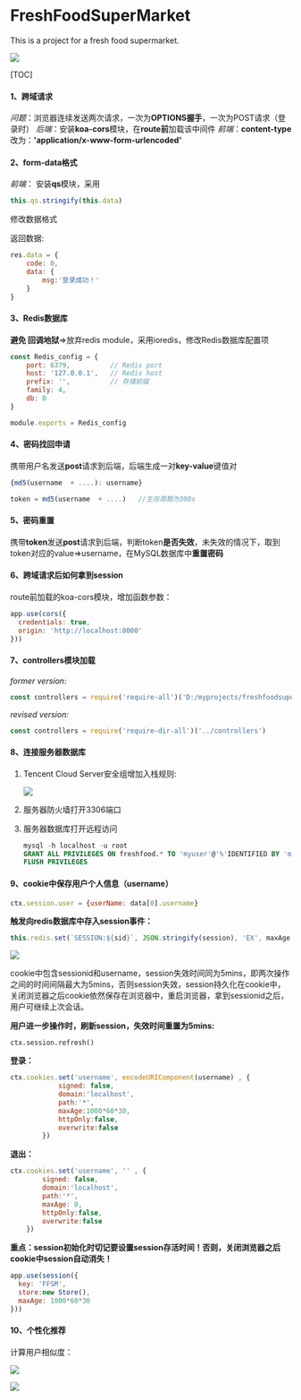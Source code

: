 # FreshFoodSuperMarket
This is a project for a fresh food supermarket.

![](https://github.com/TDYe123/FreshFoodSupermarket/blob/master/githubImages/title.png)

[TOC]

#### 1、跨域请求
_问题_：浏览器连续发送两次请求，一次为**OPTIONS握手**，一次为POST请求（登录时）
_后端_：安装**koa-cors**模块，在**route前**加载该中间件
_前端_：**content-type**改为：**'application/x-www-form-urlencoded'**

#### 2、form-data格式
_前端_： 安装**qs**模块，采用

```javascript
this.qs.stringify(this.data)
```

修改数据格式

返回数据: 

```javascript
res.data = {
	code: 0,
	data: {
		msg:'登录成功！'
	}
}
```

#### 3、Redis数据库
**避免 回调地狱**=>放弃redis module，采用ioredis，修改Redis数据库配置项

```javascript
const Redis_config = {
    port: 6379,          // Redis port
    host: '127.0.0.1',   // Redis host
    prefix: '', 		 // 存储前缀
    family: 4,
    db: 0
}

module.exports = Redis_config
```

#### 4、密码找回申请
携带用户名发送**post**请求到后端，后端生成一对**key-value**键值对

```javascript
{md5(username  + ....): username}
```

```javascript
token = md5(username  + ....)	//生存周期为300s
```

#### 5、密码重置
携带**token**发送**post**请求到后端，判断token**是否失效**，未失效的情况下，取到token对应的value=>username，在MySQL数据库中**重置密码**

#### 6、跨域请求后如何拿到session

route前加载的koa-cors模块，增加函数参数：

```javascript
app.use(cors({
  credentials: true,
  origin: 'http://localhost:8000'
}))
```

#### 7、controllers模块加载

*former version:*

```javascript
const controllers = require('require-all')('D:/myprojects/freshfoodsupermarket/server/controllers')
```

*revised version:*

```javascript
const controllers = require('require-dir-all')('../controllers')
```

#### 8、连接服务器数据库

1. Tencent Cloud Server安全组增加入栈规则:

   ![](https://github.com/TDYe123/FreshFoodSupermarket/blob/master/githubImages/Tencent.png)

2. 服务器防火墙打开3306端口

3. 服务器数据库打开远程访问

   ```sql
   mysql -h localhost -u root 
   GRANT ALL PRIVILEGES ON freshfood.* TO 'myuser'@'%'IDENTIFIED BY 'mypassword' WITH GRANT OPTION; 
   FLUSH PRIVILEGES 
   ```

#### 9、cookie中保存用户个人信息（username）

```javascript
ctx.session.user = {userName: data[0].username}
```

**触发向redis数据库中存入session事件：**

```javascript
this.redis.set(`SESSION:${sid}`, JSON.stringify(session), 'EX', maxAge / 1000)
```

![](https://github.com/TDYe123/FreshFoodSupermarket/blob/master/githubImages/redis.PNG)

cookie中包含sessionid和username，session失效时间同为5mins，即两次操作之间的时间间隔最大为5mins，否则session失效，session持久化在cookie中，关闭浏览器之后cookie依然保存在浏览器中，重启浏览器，拿到sessionid之后，用户可继续上次会话。

**用户进一步操作时，刷新session，失效时间重置为5mins:**

```
ctx.session.refresh()
```

**登录：**

```javascript
ctx.cookies.set('username', encodeURIComponent(username) , {
			signed: false,
           	domain:'localhost',
         	path:'*',   
         	maxAge:1000*60*30,
         	httpOnly:false,
         	overwrite:false
		})
```

**退出：**

```javascript
ctx.cookies.set('username', '' , {
		signed: false,
       	domain:'localhost',
     	path:'*',   
     	maxAge: 0,
     	httpOnly:false,
     	overwrite:false
 	})
```

**重点：session初始化时切记要设置session存活时间！否则，关闭浏览器之后cookie中session自动消失！**

```javascript
app.use(session({
  key: 'FFSM',
  store:new Store(),
  maxAge: 1000*60*30
}))
```



#### 10、个性化推荐

计算用户相似度：

![](https://github.com/TDYe123/FreshFoodSupermarket/blob/master/githubImages/cos1.png)

![](https://github.com/TDYe123/FreshFoodSupermarket/blob/master/githubImages/cos2.png)

